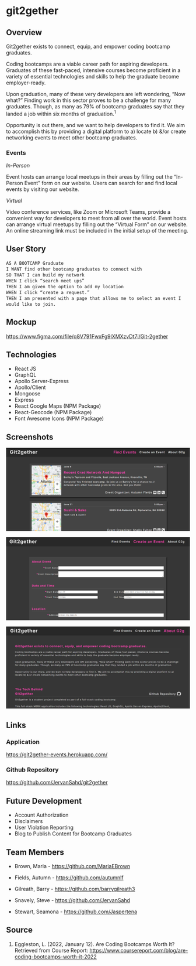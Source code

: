 # git2gether
## Overview
Git2gether exists to connect, equip, and empower coding bootcamp graduates.

Coding bootcamps are a viable career path for aspiring developers.  Graduates of these fast-paced, intensive courses become proficient in a variety of essential technologies and skills to help the graduate become employer-ready.

Upon graduation, many of these very developers are left wondering, “Now what?”  Finding work in this sector proves to be a challenge for many graduates.  Though, as many as 79% of bootcamp graduates say that they landed a job within six months of graduation.<sup>1</sup>

Opportunity is out there, and we want to help developers to find it.  We aim to accomplish this by providing a digital platform to a) locate b) &/or create networking events to meet other bootcamp graduates.

### Events
*In-Person*

Event hosts can arrange local meetups in their areas by filling out the “In-Person Event” form on our website.  Users can search for and find local events by visiting our website.

*Virtual*

Video conference services, like Zoom or Microsoft Teams, provide a convenient way for developers to meet from all over the world.  Event hosts can arrange virtual meetups by filling out the “Virtual Form” on our website.  An online streaming link must be included in the initial setup of the meeting. 

## User Story
```
AS A BOOTCAMP Graduate
I WANT find other bootcamp graduates to connect with
SO THAT I can build my network
WHEN I click “search meet ups”
THEN I am given the option to add my location
WHEN I click “create a request.”
THEN I am presented with a page that allows me to select an event I would like to join.
```

## Mockup
https://www.figma.com/file/q8V791FwxFg9lXMXzvDt7i/Git-2gether

## Technologies
- React JS
- GraphQL
- Apollo Server-Express
- Apollo/Client 
- Mongoose
- Express
- React Google Maps (NPM Package)
- React-Geocode (NPM Package)
- Font Awesome Icons (NPM Package)

## Screenshots
![Events](./client/src/assets/screenshots/events.png)

![Create Event](./client/src/assets/screenshots/create-event.png)

![About](./client/src/assets/screenshots/about.png)

## Links

### Application
https://git2gether-events.herokuapp.com/

### Github Repository
https://github.com/JervanSahd/git2gether

## Future Development
- Account Authorization
- Disclaimers
- User Violation Reporting
- Blog to Publish Content for Bootcamp Graduates

## Team Members
- Brown, Maria - https://github.com/MariaEBrown

- Fields, Autumn - https://github.com/autumnlf

- Gilreath, Barry - https://github.com/barrygilreath3

- Snavely, Steve - https://github.com/JervanSahd

- Stewart, Seamona - https://github.com/Jaspertena

## Source
1) Eggleston, L. (2022, January 12). Are Coding Bootcamps Worth It? Retrieved from Course Report: https://www.coursereport.com/blog/are-coding-bootcamps-worth-it-2022